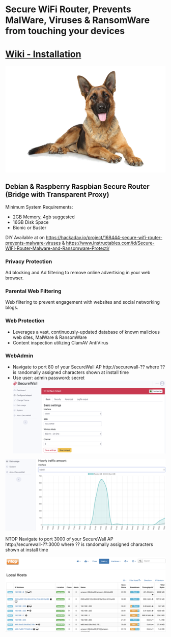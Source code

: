 # Secure WiFi Router, Prevents MalWare, Viruses & RansomWare from touching your devices

# [Wiki - Installation](https://github.com/SecuritasMachina/SecureWall_Secure_Router/wiki)


![alt text](https://github.com/SecuritasMachina/SecureWall_Secure_Router/raw/master/images/german_shepherd.png  "Open Source End Point Protection")



## Debian &amp; Raspberry Raspbian Secure Router (Bridge with Transparent Proxy)

Minimum System Requirements:
- 2GB Memory, 4gb suggested
- 16GB Disk Space
- Bionic or Buster

DIY Available at on https://hackaday.io/project/168444-secure-wifi-router-prevents-malware-viruses & https://www.instructables.com/id/Secure-WIFI-Router-Malware-and-Ransomware-Protecti/

### Privacy Protection
Ad blocking and Ad filtering to remove online advertising in your web browser.

### Parental Web Filtering
Web filtering to prevent engagement with websites and social networking blogs.

### Web Protection
* Leverages a vast, continuously-updated database of known malicious web sites, MalWare & RansomWare
* Content inspection utilizing ClamAV AntiVirus 

### WebAdmin
* Navigate to port 80 of your SecureWall AP http://securewall-?? where ?? is randomally assigned characters shown at install time
* Use user: admin password: secret
![alt text](https://github.com/SecuritasMachina/SecureWall_Secure_Router/blob/master/images/Screen%20Shot%202020-02-15%20at%2010.21.53%20AM.png  "Open Source End Point Protection")


![alt text](https://github.com/SecuritasMachina/SecureWall_Secure_Router/blob/master/images/Screen%20Shot%202020-02-15%20at%2010.19.21%20AM.png  "Open Source End Point Protection")

NTOP Navigate to port 3000 of your SecureWall AP http://securewall-??:3000 where ?? is randomally assigned characters shown at install time

![alt text](https://github.com/SecuritasMachina/SecureWall_Secure_Router/blob/master/images/Screen%20Shot%202020-02-15%20at%2011.39.10%20AM.png  "Open Source End Point Protection")

